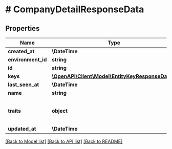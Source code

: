 # # CompanyDetailResponseData

## Properties

Name | Type | Description | Notes
------------ | ------------- | ------------- | -------------
**created_at** | **\DateTime** |  |
**environment_id** | **string** |  |
**id** | **string** |  |
**keys** | [**\OpenAPI\Client\Model\EntityKeyResponseData[]**](EntityKeyResponseData.md) |  |
**last_seen_at** | **\DateTime** |  | [optional]
**name** | **string** |  |
**traits** | **object** | A map of trait names to trait values | [optional]
**updated_at** | **\DateTime** |  |

[[Back to Model list]](../../README.md#models) [[Back to API list]](../../README.md#endpoints) [[Back to README]](../../README.md)
